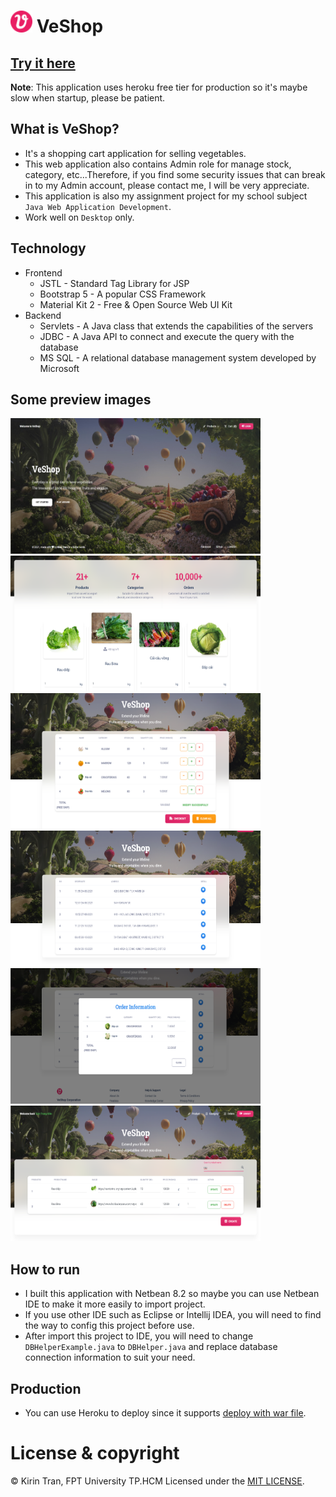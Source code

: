 # <img src="./docs/images/logo.png" width="35" height="35" /> VeShop

## [Try it here](https://veshop.herokuapp.com/)

**Note**: This application uses heroku free tier for production so it's maybe slow when startup, please be patient.

## What is VeShop?
- It's a shopping cart application for selling vegetables.
- This web application also contains Admin role for manage stock, category, etc...Therefore, if you find some security issues that can break in to my Admin account, please contact me, I will be very appreciate.
- This application is also my assignment project for my school subject `Java Web Application Development`.
- Work well on `Desktop` only.

## Technology
- Frontend
  - JSTL - Standard Tag Library for JSP
  - Bootstrap 5 - A popular CSS Framework
  - Material Kit 2 - Free & Open Source Web UI Kit
- Backend
  - Servlets - A Java class that extends the capabilities of the servers
  - JDBC - A Java API to connect and execute the query with the database
  - MS SQL - A relational database management system developed by Microsoft

## Some preview images
<img src="./docs/images/welcome.jpeg" width="400" height="217" />&nbsp;<img src="./docs/images/product.png" width="400" height="217" />
<img src="./docs/images/cart.png" width="400" height="217" />&nbsp;<img src="./docs/images/order.png" width="400" height="217" />
<img src="./docs/images/order-detail.png" width="400" height="217" />&nbsp;<img src="./docs/images/product-admin.png" width="400" height="217" />

## How to run
- I built this application with Netbean 8.2 so maybe you can use Netbean IDE to make it more easily to import project.
- If you use other IDE such as Eclipse or Intellij IDEA, you will need to find the way to config this project before use.
- After import this project to IDE, you will need to change `DBHelperExample.java` to `DBHelper.java` and replace database connection information to suit your need.

## Production
- You can use Heroku to deploy since it supports [deploy with war file](https://devcenter.heroku.com/articles/war-deployment).

# License & copyright

© Kirin Tran, FPT University TP.HCM
Licensed under the [MIT LICENSE](LICENSE).
